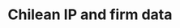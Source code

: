 ---
api_or_bulk_downloads: Bulk
citation: Abud, M.J., Fink, C., Hall, B. and Helmers, C., 2013. The use of intellectual
  property in Chile (Vol. 11). WIPO.
description: 'These data are a public release from a joint WIPO-INAPI project. '
documentation: https://eml.berkeley.edu//~bhhall/Chile_ipdata/chile_inno_ip.txt
record_creation_timestamp: 11/13/2020 17:20:46
shortname: chilean_ip
terms_of_use: '?'
timeframe: 1995-2005
title: Chilean IP and firm data
url: https://eml.berkeley.edu//~bhhall/Chile_ipdata.html
uuid: e65da1db-6608-4246-98a7-c260dfc28e45
---